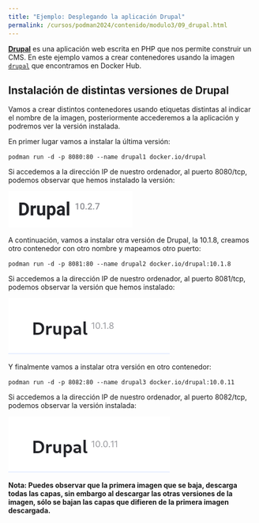 ```yaml
---
title: "Ejemplo: Desplegando la aplicación Drupal"
permalink: /cursos/podman2024/contenido/modulo3/09_drupal.html
---
```


[**Drupal**](https://www.drupal.org/) es una aplicación web escrita en PHP que nos permite construir un CMS. En este ejemplo vamos a crear contenedores usando la imagen [`drupal`](https://hub.docker.com/_/drupal) que encontramos en Docker Hub. 

## Instalación de distintas versiones de Drupal

Vamos a crear distintos contenedores usando etiquetas distintas al indicar el nombre de la imagen, posteriormente accederemos a la aplicación y podremos ver la versión instalada.

En primer lugar vamos a instalar la última versión:

```
podman run -d -p 8080:80 --name drupal1 docker.io/drupal
```

Si accedemos a la dirección IP de nuestro ordenador, al puerto 8080/tcp, podemos observar que hemos instalado la versión:

![drupal](img/drupal1.png)

A continuación, vamos a instalar otra versión de Drupal, la 10.1.8, creamos otro contenedor con otro nombre y mapeamos otro puerto:

```
podman run -d -p 8081:80 --name drupal2 docker.io/drupal:10.1.8
```

Si accedemos a la dirección IP de nuestro ordenador, al puerto 8081/tcp, podemos observar la versión que hemos instalado:

![drupal](img/drupal2.png)

Y finalmente vamos a instalar otra versión en otro contenedor:

```
podman run -d -p 8082:80 --name drupal3 docker.io/drupal:10.0.11
```

Si accedemos a la dirección IP de nuestro ordenador, al puerto 8082/tcp, podemos observar la versión instalada:

![drupal](img/drupal3.png)

**Nota: Puedes observar que la primera imagen que se baja, descarga todas las capas, sin embargo al descargar las otras versiones de la imagen, sólo se bajan las capas que difieren de la primera imagen descargada.**